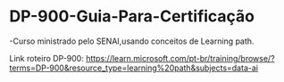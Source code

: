 # DP-900-Guia-Para-Certificação
-Curso ministrado pelo SENAI,usando conceitos de Learning path.

Link roteiro DP-900: https://learn.microsoft.com/pt-br/training/browse/?terms=DP-900&resource_type=learning%20path&subjects=data-ai
